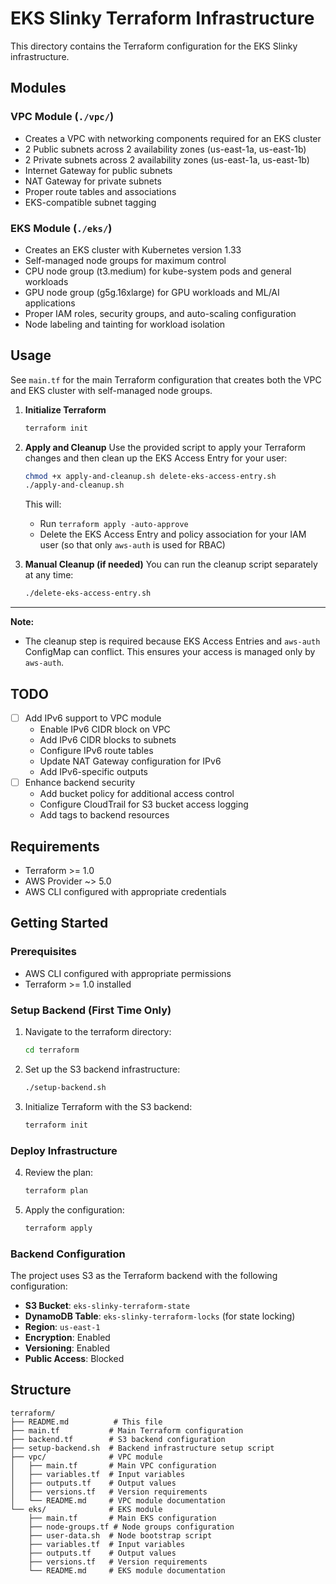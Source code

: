 # EKS Slinky Terraform Infrastructure

This directory contains the Terraform configuration for the EKS Slinky infrastructure.

## Modules

### VPC Module (`./vpc/`)
- Creates a VPC with networking components required for an EKS cluster
- 2 Public subnets across 2 availability zones (us-east-1a, us-east-1b)
- 2 Private subnets across 2 availability zones (us-east-1a, us-east-1b)
- Internet Gateway for public subnets
- NAT Gateway for private subnets
- Proper route tables and associations
- EKS-compatible subnet tagging

### EKS Module (`./eks/`)
- Creates an EKS cluster with Kubernetes version 1.33
- Self-managed node groups for maximum control
- CPU node group (t3.medium) for kube-system pods and general workloads
- GPU node group (g5g.16xlarge) for GPU workloads and ML/AI applications
- Proper IAM roles, security groups, and auto-scaling configuration
- Node labeling and tainting for workload isolation

## Usage

See `main.tf` for the main Terraform configuration that creates both the VPC and EKS cluster with self-managed node groups.

1. **Initialize Terraform**
   ```sh
   terraform init
   ```

2. **Apply and Cleanup**
   Use the provided script to apply your Terraform changes and then clean up the EKS Access Entry for your user:
   ```sh
   chmod +x apply-and-cleanup.sh delete-eks-access-entry.sh
   ./apply-and-cleanup.sh
   ```
   This will:
   - Run `terraform apply -auto-approve`
   - Delete the EKS Access Entry and policy association for your IAM user (so that only `aws-auth` is used for RBAC)

3. **Manual Cleanup (if needed)**
   You can run the cleanup script separately at any time:
   ```sh
   ./delete-eks-access-entry.sh
   ```

---

**Note:**
- The cleanup step is required because EKS Access Entries and `aws-auth` ConfigMap can conflict. This ensures your access is managed only by `aws-auth`.

## TODO

- [ ] Add IPv6 support to VPC module
  - Enable IPv6 CIDR block on VPC
  - Add IPv6 CIDR blocks to subnets
  - Configure IPv6 route tables
  - Update NAT Gateway configuration for IPv6
  - Add IPv6-specific outputs
- [ ] Enhance backend security
  - Add bucket policy for additional access control
  - Configure CloudTrail for S3 bucket access logging
  - Add tags to backend resources

## Requirements

- Terraform >= 1.0
- AWS Provider ~> 5.0
- AWS CLI configured with appropriate credentials

## Getting Started

### Prerequisites
- AWS CLI configured with appropriate permissions
- Terraform >= 1.0 installed

### Setup Backend (First Time Only)

1. Navigate to the terraform directory:
   ```bash
   cd terraform
   ```

2. Set up the S3 backend infrastructure:
   ```bash
   ./setup-backend.sh
   ```

3. Initialize Terraform with the S3 backend:
   ```bash
   terraform init
   ```

### Deploy Infrastructure

4. Review the plan:
   ```bash
   terraform plan
   ```

5. Apply the configuration:
   ```bash
   terraform apply
   ```

### Backend Configuration

The project uses S3 as the Terraform backend with the following configuration:
- **S3 Bucket**: `eks-slinky-terraform-state`
- **DynamoDB Table**: `eks-slinky-terraform-locks` (for state locking)
- **Region**: `us-east-1`
- **Encryption**: Enabled
- **Versioning**: Enabled
- **Public Access**: Blocked

## Structure

```
terraform/
├── README.md          # This file
├── main.tf           # Main Terraform configuration
├── backend.tf        # S3 backend configuration
├── setup-backend.sh  # Backend infrastructure setup script
├── vpc/              # VPC module
│   ├── main.tf       # Main VPC configuration
│   ├── variables.tf  # Input variables
│   ├── outputs.tf    # Output values
│   ├── versions.tf   # Version requirements
│   └── README.md     # VPC module documentation
└── eks/              # EKS module
    ├── main.tf       # Main EKS configuration
    ├── node-groups.tf # Node groups configuration
    ├── user-data.sh  # Node bootstrap script
    ├── variables.tf  # Input variables
    ├── outputs.tf    # Output values
    ├── versions.tf   # Version requirements
    └── README.md     # EKS module documentation
``` 